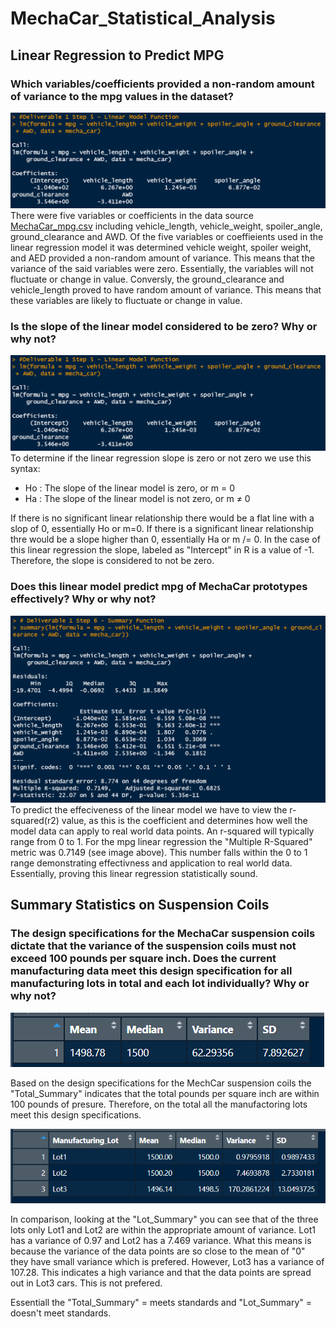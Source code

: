 # MechaCar_Statistical_Analysis

## Linear Regression to Predict MPG
### Which variables/coefficients provided a non-random amount of variance to the mpg values in the dataset?
![Screenshot](https://github.com/Sborresch/MechaCar_Statistical_Analysis/blob/main/Linear_Model_Function.png)
There were five variables or coefficients in the data source [MechaCar_mpg.csv](https://github.com/Sborresch/MechaCar_Statistical_Analysis/blob/main/MechaCar_mpg.csv) including vehicle_length, vehicle_weight, spoiler_angle, ground_clearance and AWD. Of the five variables or coeffieients used in the linear regression model it was determined vehicle weight, spoiler weight, and AED provided a non-random amount of variance. This means that the variance of the said variables were zero. Essentially, the variables will not fluctuate or change in value. Conversly, the ground_clearance and vehicle_length proved to have random amount of variance. This means that these variables are likely to fluctuate or change in value.

### Is the slope of the linear model considered to be zero? Why or why not?
![Screenshot](https://github.com/Sborresch/MechaCar_Statistical_Analysis/blob/main/Linear_Model_Function.png)
To determine if the linear regression slope is zero or not zero we use this syntax:
  - Ho : The slope of the linear model is zero, or m = 0
  - Ha : The slope of the linear model is not zero, or m ≠ 0
  
 If there is no significant linear relationship there would be a flat line with a slop of 0, essentially Ho or m=0. If there is a significant linear relationship thre would be a slope higher than 0, essentially Ha or m /= 0. In the case of this linear regression the slope, labeled as "Intercept" in R is a value of -1. Therefore, the slope is considered to not be zero.

### Does this linear model predict mpg of MechaCar prototypes effectively? Why or why not?
![Screenshot](https://github.com/Sborresch/MechaCar_Statistical_Analysis/blob/main/Summary_Function.png)
To predict the effeciveness of the linear model we have to view the r-squared(r2) value, as this is the coefficient and determines how well the model data can apply to real world data points. An r-squared will typically range from 0 to 1. For the mpg linear regression the "Multiple R-Squared" metric was 0.7149 (see image above). This number falls within the 0 to 1 range demonstrating effectivness and application to real world data. Essentially, proving this linear regression statistically sound.

## Summary Statistics on Suspension Coils
### The design specifications for the MechaCar suspension coils dictate that the variance of the suspension coils must not exceed 100 pounds per square inch. Does the current manufacturing data meet this design specification for all manufacturing lots in total and each lot individually? Why or why not?
![Screenshot](https://github.com/Sborresch/MechaCar_Statistical_Analysis/blob/main/Total_Summary.png)

Based on the design specifications for the MechCar suspension coils the "Total_Summary" indicates that the total pounds per square inch are within 100 pounds of presure. Therefore, on the total all the manufactoring lots meet this design specifications.

![Screenshot](https://github.com/Sborresch/MechaCar_Statistical_Analysis/blob/main/Lot_Summary.png)

In comparison, looking at the "Lot_Summary" you can see that of the three lots only Lot1 and Lot2 are within the appropriate amount of variance. Lot1 has a variance of 0.97 and Lot2 has a 7.469 variance. What this means is because the variance of the data points are so close to the mean of "0" they have small variance which is prefered. However, Lot3 has a variance of 107.28. This indicates a high variance and that the data points are spread out in Lot3 cars. This is not prefered. 

Essentiall the "Total_Summary" = meets standards and "Lot_Summary" = doesn't meet standards.
